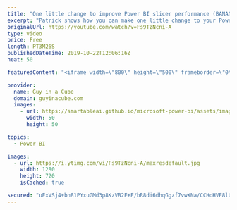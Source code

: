 ```yaml
---
title: "One little change to improve Power BI slicer performance (BANANAS!!!)"
excerpt: "Patrick shows how you can make one little change to your Power BI slicers to improve report performance. It's bananas!  Guy in a Cube courses: https://guyinacu.be/courses  ******** LET'S CONNECT! ********  -- http://twitter.com/guyinacube -- http://twitter.com/awsaxton -- http://twitter.com/patrickdba"
originalUrl: https://youtube.com/watch?v=Fs9TzNcni-A
type: video
price: Free
length: PT3M26S
publishedDateTime: 2019-10-22T12:06:16Z
heat: 50

featuredContent: "<iframe width=\"800\" height=\"500\" frameborder=\"0\" src=\"https://www.youtube.com/embed/Fs9TzNcni-A\" allow=\"accelerometer; autoplay; encrypted-media; gyroscope; picture-in-picture\" allowfullscreen></iframe>"

provider:
  name: Guy in a Cube
  domain: guyinacube.com
  images:
    - url: https://smartableai.github.io/microsoft-power-bi/assets/images/organizations/guyinacube.com-50x50.jpg
      width: 50
      height: 50

topics:
  - Power BI

images:
  - url: https://i.ytimg.com/vi/Fs9TzNcni-A/maxresdefault.jpg
    width: 1280
    height: 720
    isCached: true

secured: "uExVSj4+bn81PYxuGMd3p8KzVB2E+F/bR8di6dhqGgzf7vwXNa/CCHoHVE8lUZD3YscJxc8EMPtDVBrJt/PGkJlkRqXYXAouEViEhi5clBjXpQlA1zQ0vEFBB31QvMYU45G/3NLU7Pai0oeHfuTPglfeBxL2l0PXqv2tEuIhwtvTkDPi5kfHESf2suBKwXOIzAPXjWOcgvAlFOZ8StwCZVKddujEDRi92CRXcPvlvkYW8gnwYkbcBMloinmcjGHkloji9owrUN4Zmtp1ob3Ypz37i/WCFEAnm/yk9zOa/lI9KrytezSXdb9WJWsoodbnQg1WFy5nWl5FoIEiiPmjH6tmPZdSSdjkE7k+nWL/KtpADKUusuSUWDQGP7oxXh1gUDBAqXcFyQrarcxtsRsGqXJK39ms53OQpY0uliTell4=;wCosV58aiWhrdXr50pffMw=="
---
```


